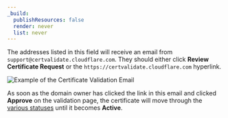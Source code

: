 ```yaml
---
_build:
  publishResources: false
  render: never
  list: never
---
```


The addresses listed in this field will receive an email from `support@certvalidate.cloudflare.com`. They should either click **Review Certificate Request** or the `https://certvalidate.cloudflare.com` hyperlink.

![Example of the Certificate Validation Email](/ssl/static/certvalidate-email.png)

As soon as the domain owner has clicked the link in this email and clicked **Approve** on the validation page, the certificate will move through the [various statuses](/ssl/ssl-tls/certificate-statuses/) until it becomes **Active**.
